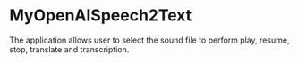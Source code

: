 # MyOpenAISpeech2Text
The application allows user to select the sound file to perform play, resume, stop, translate and transcription.

